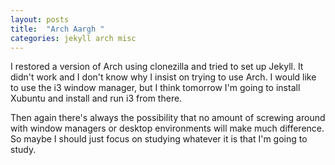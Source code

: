 ```yaml
---
layout: posts
title:  "Arch Aargh "
categories: jekyll arch misc
---
```


I restored a version of Arch using clonezilla and tried to set up Jekyll. It
didn't work and I don't know why I insist on trying to use Arch. I would like
to use the i3 window manager, but I think tomorrow I'm going to install Xubuntu
and install and run i3 from there.

Then again there's always the possibility that no amount of screwing around with
window managers or desktop environments will make much difference. So maybe I
should just focus on studying whatever it is that I'm going to study.
